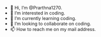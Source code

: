 - 👋 Hi, I’m @Prarthna1270.
- 👀 I’m interested in coding. 
- 🌱 I’m currently learning coding.
- 💞️ I’m looking to collaborate on coding.
- 📫 How to reach me on my mail address.





